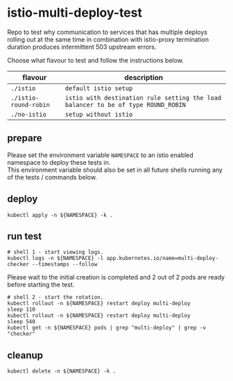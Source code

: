 # istio-multi-deploy-test

Repo to test why communication to services that has multiple deploys rolling out at the same time in combination
with istio-proxy termination duration produces intermittent 503 upstream errors.

Choose what flavour to test and follow the instructions below.

|flavour|description|
|-|-|
|`./istio`|`default istio setup`|
|`./istio-round-robin`|`istio with destination rule setting the load balancer to be of type ROUND_ROBIN`|
|`./no-istio`|`setup without istio`|

## prepare

Please set the environment variable `NAMESPACE` to an istio enabled namespace to deploy these tests in.  
This environment variable should also be set in all future shells running any of the tests / commands below.

## deploy

```shell
kubectl apply -n ${NAMESPACE} -k .
```

## run test

```shell
# shell 1 - start viewing logs.
kubectl logs -n ${NAMESPACE} -l app.kubernetes.io/name=multi-deploy-checker --timestamps --follow
```

Please wait to the initial creation is completed and 2 out of 2 pods are ready before starting the test.

```shell
# shell 2 - start the rotation.
kubectl rollout -n ${NAMESPACE} restart deploy multi-deploy 
sleep 110
kubectl rollout -n ${NAMESPACE} restart deploy multi-deploy
sleep 540
kubectl get -n ${NAMESPACE} pods | grep "multi-deploy" | grep -v "checker"
```

## cleanup

```shell
kubectl delete -n ${NAMESPACE} -k .
```
